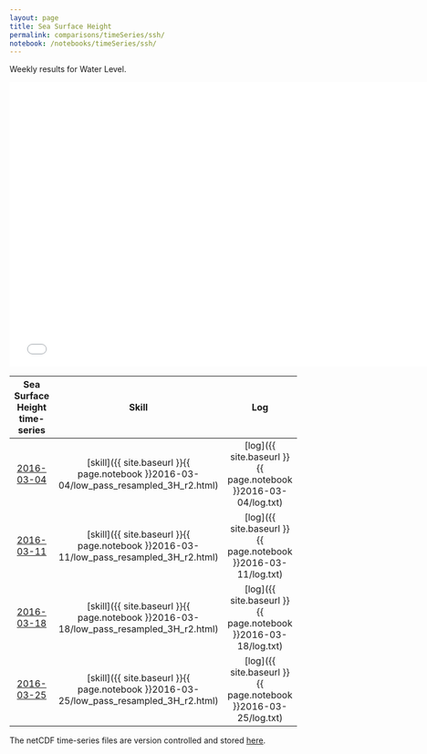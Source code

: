 ```yaml
---
layout: page
title: Sea Surface Height
permalink: comparisons/timeSeries/ssh/
notebook: /notebooks/timeSeries/ssh/
---
```


Weekly results for Water Level.

<iframe width="750" height="500" frameBorder="0" src="{{ site.baseurl }}{{ page.notebook }}2016-03-25/mapa.html" name="iframe"> <p>Your browser does not support iframes.</p> </iframe>


| Sea Surface Height time-series                                                                     | Skill                                                                | Log                                                            |
|:--------------------------------------------------------------------------------------------------:|:--------------------------------------------------------------------:|:--------------------------------------------------------------:|
| <a href="{{ site.baseurl }}{{ page.notebook }}2016-03-04/mapa.html" target="iframe">2016-03-04</a> | [skill]({{ site.baseurl }}{{ page.notebook }}2016-03-04/low_pass_resampled_3H_r2.html)  | [log]({{ site.baseurl }}{{ page.notebook }}2016-03-04/log.txt) |
| <a href="{{ site.baseurl }}{{ page.notebook }}2016-03-11/mapa.html" target="iframe">2016-03-11</a> | [skill]({{ site.baseurl }}{{ page.notebook }}2016-03-11/low_pass_resampled_3H_r2.html)  | [log]({{ site.baseurl }}{{ page.notebook }}2016-03-11/log.txt) |
| <a href="{{ site.baseurl }}{{ page.notebook }}2016-03-18/mapa.html" target="iframe">2016-03-18</a> | [skill]({{ site.baseurl }}{{ page.notebook }}2016-03-18/low_pass_resampled_3H_r2.html)  | [log]({{ site.baseurl }}{{ page.notebook }}2016-03-18/log.txt) |
| <a href="{{ site.baseurl }}{{ page.notebook }}2016-03-25/mapa.html" target="iframe">2016-03-25</a> | [skill]({{ site.baseurl }}{{ page.notebook }}2016-03-25/low_pass_resampled_3H_r2.html)  | [log]({{ site.baseurl }}{{ page.notebook }}2016-03-25/log.txt) |

The netCDF time-series files are version controlled and stored [here](https://github.com/SECOORA/skill_score/tree/gh-pages/notebooks/timeSeries/ssh).
